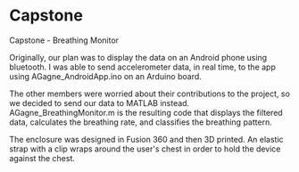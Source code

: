 # Capstone
Capstone - Breathing Monitor


Originally, our plan was to display the data on an Android phone using bluetooth. 
I was able to send accelerometer data, in real time, to the app using 
AGagne_AndroidApp.ino on an Arduino board. 

The other members were worried about their contributions to the project, so we decided to send our data to 
MATLAB instead. AGagne_BreathingMonitor.m is the resulting code that displays the filtered data, calculates the breathing rate, and classifies the breathing pattern.

The enclosure was designed in Fusion 360 and then 3D printed. An elastic strap with a clip wraps around the user's chest in order to hold the device against the chest.
